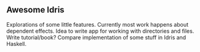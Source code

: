 ## Awesome Idris

Explorations of some little features.
Currently most work happens about dependent effects.
Idea to write app for working with directories and files.
Write tutorial/book?
Compare implementation of some stuff in Idris and Haskell.
